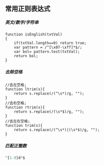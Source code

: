 ## 常用正则表达式

##### 英文/数字/字符串
```
function isEnglish(txtVal)
{   
    if(txtVal.length==0) return true;       
    var pattern = /^[\x07-\xff]*$/;      
    var bol= pattern.test(txtVal);  
    return bol;     
}
```

##### 去除空格
```
//去左空格;
function ltrim(s){
    return s.replace(/(^\s*)/g, "");
}
//去右空格;
function rtrim(s){
    return s.replace(/(\s*$)/g, "");
}
//去左右空格;
function trim(s){
    return s.replace(/(^\s*)|(\s*$)/g, "");
}
```

##### 匹配正整数
```javascript
^[1-9]d*$
```

